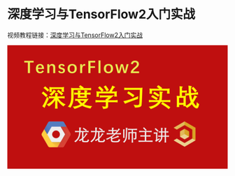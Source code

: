 # 深度学习与TensorFlow2入门实战

视频教程链接：[深度学习与TensorFlow2入门实战](https://study.163.com/course/courseMain.htm?share=2&shareId=480000001847407&courseId=1209092816&_trace_c_p_k2_=10515f5942ba46b5a4ec1c30a46b0269)

![](0-课程介绍/深度学习与TF.png)
